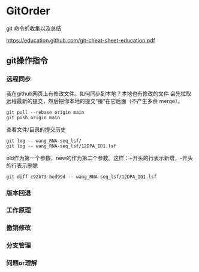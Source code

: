# GitOrder
git 命令的收集以及总结

https://education.github.com/git-cheat-sheet-education.pdf

## git操作指令


### 远程同步

我在github网页上有修改文件。如何同步到本地？本地也有修改的文件
会先拉取远程最新的提交，然后把你本地的提交“接”在它后面（不产生多余 merge）。
```shell
git pull --rebase origin main
git push origin main
```

查看文件/目录的提交历史
```shell
git log -- wang_RNA-seq_lsf/
git log -- wang_RNA-seq_lsf/12DPA_ID1.lsf
```

old作为第一个参数，new的作为第二个参数。这样：+开头的行表示新增，-开头的行表示删除
```shell
git diff c92b73 bed99d -- wang_RNA-seq_lsf/12DPA_ID1.lsf
```


### 版本回退


### 工作原理



### 撤销修改



### 分支管理







### 问题or理解


